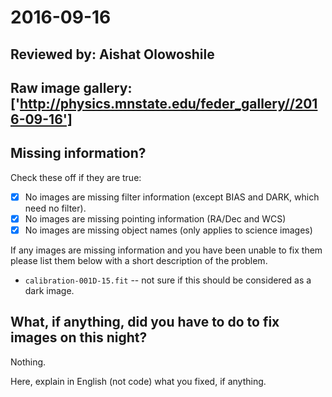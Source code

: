 # 2016-09-16

## Reviewed by:   Aishat Olowoshile

## Raw image gallery: ['http://physics.mnstate.edu/feder_gallery//2016-09-16']


## Missing information?

Check these off if they are true:

- [x] No images are missing filter information (except BIAS and DARK, which need no filter).
- [x] No images are missing pointing information (RA/Dec and WCS)
- [x] No images are missing object names (only applies to science images)

If any images are missing information and you have been unable to fix them please list
them below with a short description of the problem.

+ `calibration-001D-15.fit` -- not sure if this should be considered as a dark image.

## What, if anything, did you have to do to fix images on this night?

Nothing.

Here, explain in English (not code) what you fixed, if anything.
